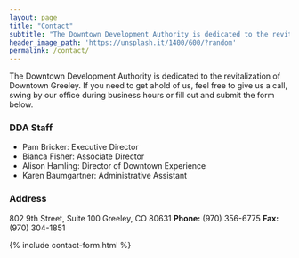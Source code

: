 ```yaml
---
layout: page
title: "Contact"
subtitle: "The Downtown Development Authority is dedicated to the revitalization of Downtown Greeley. If you need to get ahold of us, feel free to give us a call, swing by our office during business hours or fill out and submit the form below."
header_image_path: 'https://unsplash.it/1400/600/?random' 
permalink: /contact/
---
```


The Downtown Development Authority is dedicated to the revitalization of Downtown Greeley. If you need to get ahold of us, feel free to give us a call, swing by our office during business hours or fill out and submit the form below.

### DDA Staff
- Pam Bricker: Executive Director
- Bianca Fisher: Associate Director
- Alison Hamling: Director of Downtown Experience
- Karen Baumgartner: Administrative Assistant

### Address
802 9th Street, Suite 100
Greeley, CO 80631
**Phone:** (970) 356-6775
**Fax:** (970) 304-1851

{% include contact-form.html %}